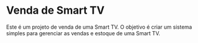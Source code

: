# Venda de Smart TV

Este é um projeto de venda de uma Smart TV. O objetivo é criar um sistema simples para gerenciar as vendas e estoque de uma Smart TV.
